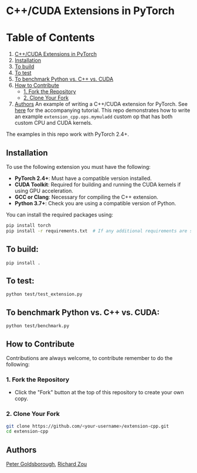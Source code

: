 # C++/CUDA Extensions in PyTorch
# Table of Contents
1. [C++/CUDA Extensions in PyTorch](#ccuda-extensions-in-pytorch)
2. [Installation](#installation)
3. [To build](#to-build)
4. [To test](#to-test)
5. [To benchmark Python vs. C++ vs. CUDA](#to-benchmark-python-vs-c-vs-cuda)
6. [How to Contribute](#how-to-contribute)
    - [1. Fork the Repository](#1-fork-the-repository)
    - [2. Clone Your Fork](#2-clone-your-fork)
7. [Authors](#authors)
An example of writing a C++/CUDA extension for PyTorch. See
[here](https://pytorch.org/tutorials/advanced/cpp_custom_ops.html) for the accompanying tutorial.
This repo demonstrates how to write an example `extension_cpp.ops.mymuladd`
custom op that has both custom CPU and CUDA kernels.

The examples in this repo work with PyTorch 2.4+.
## Installation
To use the following extension you must have the following:
- **PyTorch 2.4+**: Must have a compatible version installed.
- **CUDA Toolkit**: Required for building and running the CUDA kernels if using GPU acceleration.
- **GCC or Clang**: Necessary for compiling the C++ extension.
- **Python 3.7+**: Check you are using a compatible version of Python.

You can install the required packages using:
```bash
pip install torch
pip install -r requirements.txt  # If any additional requirements are specified
```
## To build:
```
pip install .
```

## To test:
```
python test/test_extension.py
```

## To benchmark Python vs. C++ vs. CUDA:
```
python test/benchmark.py
```
## How to Contribute
Contributions are always welcome, to contribute remember to do the following:
### 1. Fork the Repository
- Click the "Fork" button at the top of this repository to create your own copy.

### 2. Clone Your Fork
```bash
git clone https://github.com/<your-username>/extension-cpp.git
cd extension-cpp
```
## Authors

[Peter Goldsborough](https://github.com/goldsborough), [Richard Zou](https://github.com/zou3519)
